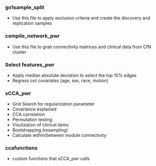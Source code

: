 ### go1sample_split 
* Use this file to apply exclusion criteria and create the discovery and replication samples 

### compile_network_pwr 
* Use this file to grab connectivity matrices and clinical data from CfN cluster

### Select features_pwr 
* Apply median absolute deviation to select the top 10% edges
* Regress out covariates (age, sex, race, motion)

### sCCA_pwr 

* Grid Search for regularization parameter
* Covariance explained
* CCA correlation
* Permutation testing
* Visulization of clinical items
* Bootstrapping (resampling)
* Calculate within/between module connectivity

### ccafunctions 
* custom functions that sCCA_pwr calls


